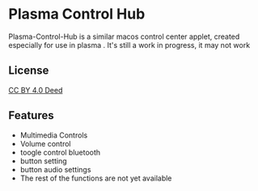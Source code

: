 
# Plasma Control Hub

Plasma-Control-Hub is a similar macos control center applet, created especially for use in plasma
.
It's still a work in progress, it may not work




## License

[ CC BY 4.0 Deed ](https://creativecommons.org/licenses/by/4.0/deed.es)


## Features

- Multimedia Controls
- Volume control
- toogle control bluetooth
- button setting
- button audio settings
- The rest of the functions are not yet available
